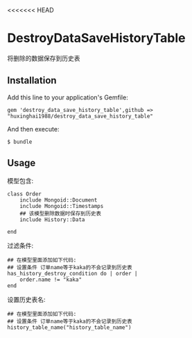<<<<<<< HEAD
# DestroyDataSaveHistoryTable

将删除的数据保存到历史表
 
## Installation

Add this line to your application's Gemfile:

    gem 'destroy_data_save_history_table',github => "huxinghai1988/destroy_data_save_history_table"

And then execute:

    $ bundle

## Usage
    
模型包含:

    class Order 
        include Mongoid::Document
        include Mongoid::Timestamps
        ## 该模型删除数据时保存到历史表
        include History::Data

    end


过滤条件:    
    
    ## 在模型里面添加如下代码:
    ## 设置条件 订单name等于kaka的不会记录到历史表
    has_history_destroy_condition do | order |
        order.name != "kaka"
    end

设置历史表名: 

    ## 在模型里面添加如下代码:
    ## 设置条件 订单name等于kaka的不会记录到历史表
    history_table_name("history_table_name")